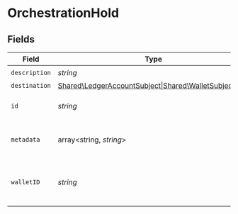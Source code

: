 # OrchestrationHold


## Fields

| Field                                                                                   | Type                                                                                    | Required                                                                                | Description                                                                             |
| --------------------------------------------------------------------------------------- | --------------------------------------------------------------------------------------- | --------------------------------------------------------------------------------------- | --------------------------------------------------------------------------------------- |
| `description`                                                                           | *string*                                                                                | :heavy_check_mark:                                                                      | N/A                                                                                     |
| `destination`                                                                           | [Shared\LedgerAccountSubject\|Shared\WalletSubject\|null](../../Models/Shared/Subject.md) | :heavy_minus_sign:                                                                      | N/A                                                                                     |
| `id`                                                                                    | *string*                                                                                | :heavy_check_mark:                                                                      | The unique ID of the hold.                                                              |
| `metadata`                                                                              | array<string, *string*>                                                                 | :heavy_check_mark:                                                                      | Metadata associated with the hold.                                                      |
| `walletID`                                                                              | *string*                                                                                | :heavy_check_mark:                                                                      | The ID of the wallet the hold is associated with.                                       |